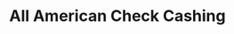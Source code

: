 ---
title: All American Check Cashing
slug: all-american-check-cashing
updated-on: '2024-05-30T13:44:31.749Z'
created-on: '2024-05-30T13:41:46.671Z'
published-on: '2024-05-30T13:54:32.469Z'
f_city-state-2:
- cms/city/canton-ms.md
- cms/city/ridgeland-ms.md
- cms/city/hazlehurst-ms.md
- cms/city/brandon-ms.md
- cms/city/grenada-ms.md
- cms/city/lexington-ms.md
- cms/city/eupora-ms.md
- cms/city/belzoni-ms.md
f_locations:
- cms/payday-loan/all-american-check-cashing-3692.md
- cms/payday-loan/all-american-check-cashing-3693.md
- cms/payday-loan/all-american-check-cashing-3694.md
- cms/payday-loan/all-american-check-cashing-3695.md
- cms/payday-loan/all-american-check-cashing-3696.md
- cms/payday-loan/all-american-check-cashing-3697.md
- cms/payday-loan/all-american-check-cashing-3698.md
- cms/payday-loan/all-american-check-cashing-3699.md
- cms/payday-loan/all-american-check-cashing-3700.md
- cms/payday-loan/all-american-check-cashing-3701.md
- cms/payday-loan/all-american-check-cashing-3702.md
- cms/payday-loan/all-american-check-cashing-3703.md
- cms/payday-loan/all-american-check-cashing-3704.md
- cms/payday-loan/all-american-check-cashing-3705.md
- cms/payday-loan/all-american-check-cashing-3706.md
f_states:
- cms/state/mississippi.md
layout: '[company].html'
tags: company
---